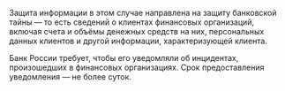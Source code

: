 Защита информации в этом случае направлена на защиту банковской тайны — то есть сведений о клиентах финансовых организаций, включая счета и объёмы денежных средств на них, персональных данных клиентов и другой информации, характеризующей клиента.

Банк России требует, чтобы его уведомляли об инцидентах, произошедших в финансовых организациях. Срок предоставления уведомления — не более суток.
